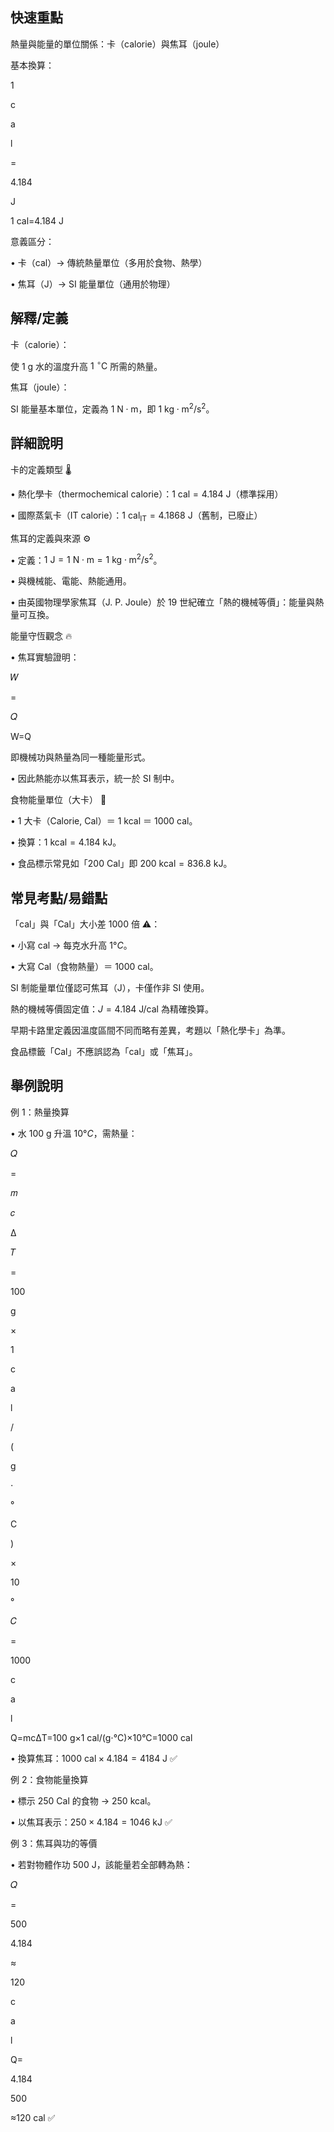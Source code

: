 ## 快速重點

熱量與能量的單位關係：卡（calorie）與焦耳（joule）

基本換算：

1

c

a

l

=

4.184

J

1 cal=4.184 J

意義區分：

• 卡（cal）→ 傳統熱量單位（多用於食物、熱學）

• 焦耳（J）→ SI 能量單位（通用於物理）


## 解釋/定義

卡（calorie）：

使 $1\ \mathrm{g}$ 水的溫度升高 $1\ ^{\circ}\mathrm{C}$ 所需的熱量。

焦耳（joule）：

SI 能量基本單位，定義為 $1\ \mathrm{N \cdot m}$，即 $1\ \mathrm{kg \cdot m^{2}/s^{2}}$。


## 詳細說明

卡的定義類型 🌡️

• 熱化學卡（thermochemical calorie）：$1\ \mathrm{cal} = 4.184\ \mathrm{J}$（標準採用）

• 國際蒸氣卡（IT calorie）：$1\ \mathrm{cal_{IT}} = 4.1868\ \mathrm{J}$（舊制，已廢止）

焦耳的定義與來源 ⚙️

• 定義：$1\ \mathrm{J} = 1\ \mathrm{N \cdot m} = 1\ \mathrm{kg \cdot m^{2}/s^{2}}$。

• 與機械能、電能、熱能通用。

• 由英國物理學家焦耳（J. P. Joule）於 19 世紀確立「熱的機械等價」：能量與熱量可互換。

能量守恆觀念 🔥

• 焦耳實驗證明：

𝑊

=

𝑄

W=Q

即機械功與熱量為同一種能量形式。

• 因此熱能亦以焦耳表示，統一於 SI 制中。

食物能量單位（大卡） 🍞

• 1 大卡（Calorie, Cal）＝ $1\ \mathrm{kcal}$ ＝ $1000\ \mathrm{cal}$。

• 換算：$1\ \mathrm{kcal} = 4.184\ \mathrm{kJ}$。

• 食品標示常見如「200 Cal」即 $200\ \mathrm{kcal} = 836.8\ \mathrm{kJ}$。


## 常見考點/易錯點

「cal」與「Cal」大小差 1000 倍 ⚠️：

• 小寫 cal → 每克水升高 $1°C$。

• 大寫 Cal（食物熱量）＝ 1000 cal。

SI 制能量單位僅認可焦耳（J），卡僅作非 SI 使用。

熱的機械等價固定值：$J = 4.184\ \mathrm{J/cal}$ 為精確換算。

早期卡路里定義因溫度區間不同而略有差異，考題以「熱化學卡」為準。

食品標籤「Cal」不應誤認為「cal」或「焦耳」。


## 舉例說明

例 1：熱量換算

• 水 $100\ \mathrm{g}$ 升溫 $10°C$，需熱量：

𝑄

=

𝑚

𝑐

Δ

𝑇

=

100

g

×

1

c

a

l

/

(

g

⋅

°

C

)

×

10

°

𝐶

=

1000

c

a

l

Q=mcΔT=100 g×1 cal/(g⋅°C)×10°C=1000 cal

• 換算焦耳：$1000\ \mathrm{cal} \times 4.184 = 4184\ \mathrm{J}$ ✅

例 2：食物能量換算

• 標示 250 Cal 的食物 → $250\ \mathrm{kcal}$。

• 以焦耳表示：$250 \times 4.184 = 1046\ \mathrm{kJ}$ ✅

例 3：焦耳與功的等價

• 若對物體作功 $500\ \mathrm{J}$，該能量若全部轉為熱：

𝑄

=

500

4.184

≈

120

c

a

l

Q=

4.184

500

≈120 cal ✅
